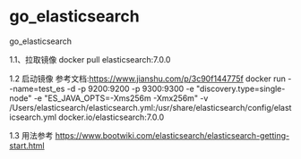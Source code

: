 # go_elasticsearch
go_elasticsearch

1.1、拉取镜像
docker pull elasticsearch:7.0.0

1.2 启动镜像
参考文档:https://www.jianshu.com/p/3c90f144775f
docker run --name=test_es -d -p 9200:9200 -p 9300:9300 -e "discovery.type=single-node" -e "ES_JAVA_OPTS=-Xms256m -Xmx256m" -v  /Users/elasticsearch/elasticsearch.yml:/usr/share/elasticsearch/config/elasticsearch.yml docker.io/elasticsearch:7.0.0 

1.3 用法参考
https://www.bootwiki.com/elasticsearch/elasticsearch-getting-start.html
